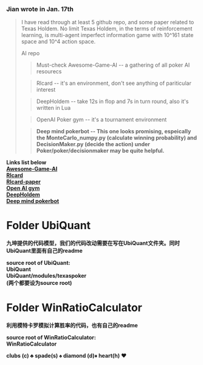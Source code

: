 ### Jian wrote in Jan. 17th


>I have read through at least 5 github repo, and some paper related to 
Texas Holdem.  No limit Texas Holdem, in the terms of reinforcement learning, 
is multi-agent imperfect information game with 10^161 state space and 10^4 action space.
>
> AI repo 
>
>>Must-check Awesome-Game-AI -- a gathering of all poker AI resourecs
>
>>Rlcard -- it's an environment, don't see anything of pariticular interest
>
>>DeepHoldem -- take 12s in flop and 7s in turn round, also it's written in Lua
>
>>OpenAI Poker gym -- it's a tournament environment
>
>>  <b>Deep mind pokerbot -- This one looks promising, espeically the 
>MonteCarlo_numpy.py (calculate winning probability) and 
>DecisionMaker.py (decide the action) under Poker/poker/decisionmaker 
>may be quite helpful. <b> <br> 
     
<b>Links list below<b> <br>
[Awesome-Game-AI](https://github.com/datamllab/awesome-game-ai#texas-holdem-projects)<br>
[Rlcard](https://github.com/datamllab/rlcard-tutorial) <br>
[Rlcard-paper](https://github.com/datamllab/rlcard-tutorial) <br>
[Open AI gym]() <br>
[DeepHoldem](https://github.com/happypepper/DeepHoldem) <br>
[Deep mind pokerbot](https://github.com/dickreuter/Poker) <br>


Folder UbiQuant
=================

九坤提供的代码模型，我们的代码改动需要在写在UbiQuant文件夹。同时UbiQuant里面有自己的readme <br /> 

source root of UbiQuant: <br /> 
        UbiQuant<br /> 
        UbiQuant/modules/texaspoker<br /> 
        (两个都要设为source root)<br /> 

Folder WinRatioCalculator
=================

利用模特卡罗模拟计算胜率的代码，也有自己的readme<br /> 

source root of WinRatioCalculator: <br /> 
WinRatioCalculator <br />

clubs (c) ♣️ spade(s) ♠️ diamond (d)♦️ heart(h) ♥️ <br />
